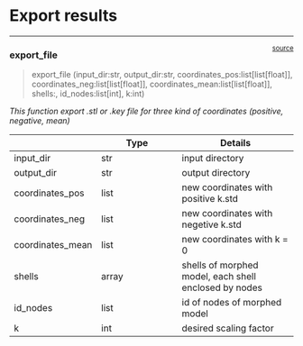 # Export results


<!-- WARNING: THIS FILE WAS AUTOGENERATED! DO NOT EDIT! -->

------------------------------------------------------------------------

<a
href="https://github.com/Maryam-Sargol/PCA-morphed_model/blob/main/PCA_morphed_model/export_file_mix.py#L16"
target="_blank" style="float:right; font-size:smaller">source</a>

### export_file

>  export_file (input_dir:str, output_dir:str,
>                   coordinates_pos:list[list[float]],
>                   coordinates_neg:list[list[float]],
>                   coordinates_mean:list[list[float]], shells:<built-
>                   infunctionarray>, id_nodes:list[int], k:int)

*This function export .stl or .key file for three kind of coordinates
(positive, negative, mean)*

<table>
<colgroup>
<col style="width: 9%" />
<col style="width: 38%" />
<col style="width: 52%" />
</colgroup>
<thead>
<tr>
<th></th>
<th><strong>Type</strong></th>
<th><strong>Details</strong></th>
</tr>
</thead>
<tbody>
<tr>
<td>input_dir</td>
<td>str</td>
<td>input directory</td>
</tr>
<tr>
<td>output_dir</td>
<td>str</td>
<td>output directory</td>
</tr>
<tr>
<td>coordinates_pos</td>
<td>list</td>
<td>new coordinates with positive k.std</td>
</tr>
<tr>
<td>coordinates_neg</td>
<td>list</td>
<td>new coordinates with negetive k.std</td>
</tr>
<tr>
<td>coordinates_mean</td>
<td>list</td>
<td>new coordinates with k = 0</td>
</tr>
<tr>
<td>shells</td>
<td>array</td>
<td>shells of morphed model, each shell enclosed by nodes</td>
</tr>
<tr>
<td>id_nodes</td>
<td>list</td>
<td>id of nodes of morphed model</td>
</tr>
<tr>
<td>k</td>
<td>int</td>
<td>desired scaling factor</td>
</tr>
</tbody>
</table>
